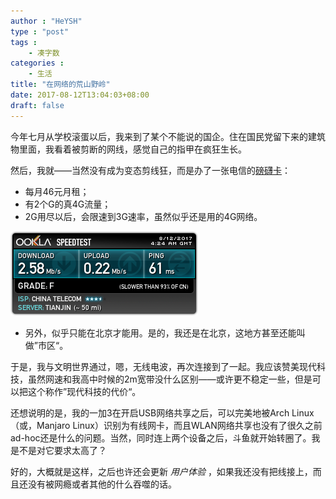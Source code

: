 ```yaml
---
author : "HeYSH"
type : "post"
tags :
    - 凑字数
categories :
    - 生活
title: "在网络的荒山野岭"
date: 2017-08-12T13:04:03+08:00
draft: false
---
```


今年七月从学校滚蛋以后，我来到了某个不能说的国企。住在国民党留下来的建筑物里面，我看着被剪断的网线，感觉自己的指甲在疯狂生长。

然后，我就——当然没有成为变态剪线狂，而是办了一张电信的[磅礴卡](http://item.jd.com/3509059.html#none)：

- 每月46元月租；
- 有2个G的真4G流量；
- 2G用尽以后，会限速到3G速率，虽然似乎还是用的4G网络。

![而且这速度居然可以看斗鱼](/static/speed.png)

- 另外，似乎只能在北京才能用。是的，我还是在北京，这地方甚至还能叫做”市区“。

于是，我与文明世界通过，嗯，无线电波，再次连接到了一起。我应该赞美现代科技，虽然网速和我高中时候的2m宽带没什么区别——或许更不稳定一些，但是可以把这个称作”现代科技的代价“。

还想说明的是，我的一加3在开启USB网络共享之后，可以完美地被Arch Linux（或，Manjaro Linux）识别为有线网卡，而且WLAN网络共享也没有了很久之前ad-hoc还是什么的问题。当然，同时连上两个设备之后，斗鱼就开始转圈了。我是不是对它要求太高了？

好的，大概就是这样，之后也许还会更新 *用户体验* ，如果我还没有把线接上，而且还没有被网瘾或者其他的什么吞噬的话。
